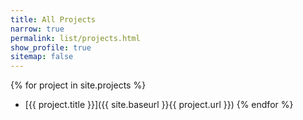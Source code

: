 ```yaml
---
title: All Projects
narrow: true
permalink: list/projects.html
show_profile: true
sitemap: false
---
```


{% for project in site.projects %}
- [{{ project.title }}]({{ site.baseurl }}{{ project.url }})
{% endfor %}

